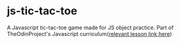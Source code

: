 # js-tic-tac-toe


A Javascript tic-tac-toe game made for JS object practice. Part of TheOdinProject's Javascript curriculum([relevant lesson link here](https://www.theodinproject.com/paths/full-stack-ruby-on-rails/courses/javascript/lessons/tic-tac-toe-javascript))
